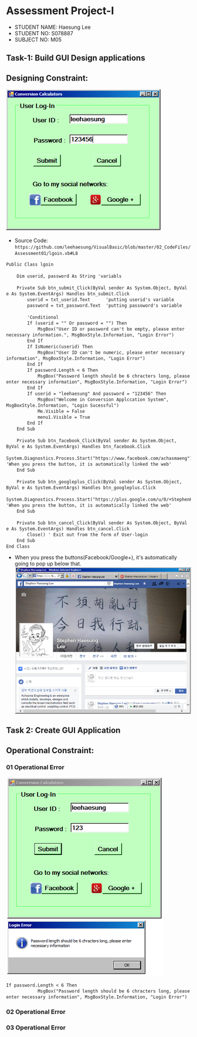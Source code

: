# Assessment Project-I

* STUDENT NAME:	Haesung Lee
* STUDENT NO:	  S078887
* SUBJECT NO:	  M05

## Task-1: Build GUI Design applications 
## Designing Constraint:


![01_Login](https://github.com/leehaesung/VisualBasic/blob/master/02_CodeFiles/Assessment01/OutputImageFiles/01_Login.png)
* Source Code: `https://github.com/leehaesung/VisualBasic/blob/master/02_CodeFiles/Assessment01/lgoin.vb#L8`

``````````
Public Class lgoin

    Dim userid, password As String 'variabls 

    Private Sub btn_submit_Click(ByVal sender As System.Object, ByVal e As System.EventArgs) Handles btn_submit.Click
        userid = txt_userid.Text      'putting userid's variable
        password = txt_password.Text  'putting passoword's variable

        'Conditional 
        If (userid = "" Or password = "") Then
            MsgBox("User ID or password can't be empty, please enter necessary information.", MsgBoxStyle.Information, "Login Error")
        End If
        If IsNumeric(userid) Then
            MsgBox("User ID can't be numeric, please enter necessary information", MsgBoxStyle.Information, "Login Error")
        End If
        If password.Length < 6 Then
            MsgBox("Password length should be 6 chracters long, please enter necessary information", MsgBoxStyle.Information, "Login Error")
        End If
        If userid = "leehaesung" And password = "123456" Then
            MsgBox("Welcome in Conversion Applccation System", MsgBoxStyle.Information, "Login Sucessful")
            Me.Visible = False
            menu1.Visible = True
        End If
    End Sub

    Private Sub btn_facebook_Click(ByVal sender As System.Object, ByVal e As System.EventArgs) Handles btn_facebook.Click
        System.Diagnostics.Process.Start("https://www.facebook.com/achasmaeng")  'When you press the button, it is automatically linked the web'
    End Sub

    Private Sub btn_googleplus_Click(ByVal sender As System.Object, ByVal e As System.EventArgs) Handles btn_googleplus.Click
        System.Diagnostics.Process.Start("https://plus.google.com/u/0/+StephenHaesungLee")  'When you press the button, it is automatically linked the web'
    End Sub

    Private Sub btn_cancel_Click(ByVal sender As System.Object, ByVal e As System.EventArgs) Handles btn_cancel.Click
        Close() ' Exit out from the form of User-login
    End Sub
End Class
``````````

* When you press the buttons(Facebook/Google+), it's automatically going to pop up below that. 
![02_02_FacebookAndGooglePlus](https://github.com/leehaesung/VisualBasic/blob/master/02_CodeFiles/Assessment01/OutputImageFiles/02_FacebookAndGooglePlus.png)

## Task 2: Create GUI  Application
## Operational Constraint:

### 01 Operational Error
![03_01_error_operation](https://github.com/leehaesung/VisualBasic/blob/master/02_CodeFiles/Assessment01/OutputImageFiles/03_01_error_operation.png)
``````````
If password.Length < 6 Then
            MsgBox("Password length should be 6 chracters long, please enter necessary information", MsgBoxStyle.Information, "Login Error")
``````````
### 02 Operational Error

### 03 Operational Error
